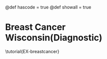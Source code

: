 @def hascode = true
@def showall = true

# Breast Cancer Wisconsin(Diagnostic)

\tutorial{EX-breastcancer}